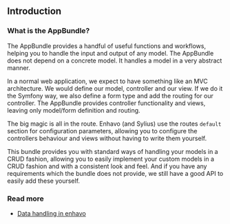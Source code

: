 ## Introduction

### What is the AppBundle?

The AppBundle provides a handful of useful functions and workflows,
helping you to handle the input and output of any model. The AppBundle
does not depend on a concrete model. It handles a model in a very
abstract manner.

In a normal web application, we expect to have something like an MVC
architecture. We would define our model, controller and our view. If we
do it the Symfony way, we also define a form type and add the routing
for our controller. The AppBundle provides controller functionality and
views, leaving only model/form definition and routing.

The big magic is all in the route. Enhavo (and Sylius) use the routes
`default` section for configuration parameters, allowing you to
configure the controllers behaviour and views without having to write
them yourself.

This bundle provides you with standard ways of handling your models in a
CRUD fashion, allowing you to easily implement your custom models in a
CRUD fashion and with a consistent look and feel. And if you have any
requirements which the bundle does not provide, we still have a good API
to easily add these yourself.

### Read more

* [Data handling in enhavo](/book/general/data-handling.md)